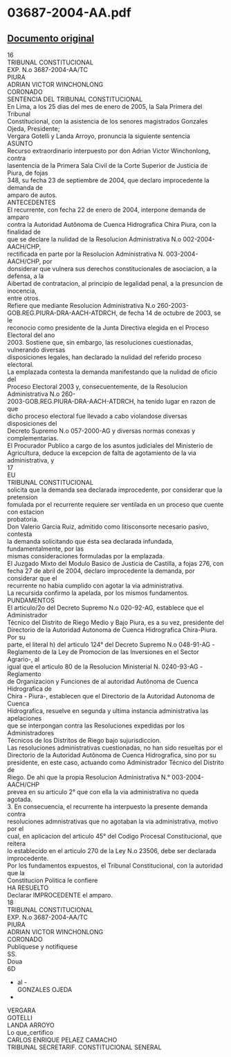 
03687-2004-AA.pdf
=================
  
[Documento original](https://tc.gob.pe/jurisprudencia/2005/03687-2004-AA.pdf)  
---  
16  
TRIBUNAL CONSTITUCIONAL  
EXP. N.o 3687-2004-AA/TC  
PIURA  
ADRIAN VICTOR WINCHONLONG  
CORONADO  
SENTENCIA DEL TRIBUNAL CONSTITUCIONAL  
En Lima, a los 25 dias del mes de enero de 2005, la Sala Primera del Tribunal  
Constitucional, con la asistencia de los senores magistrados Gonzales Ojeda, Presidente;  
Vergara Gotelli y Landa Arroyo, pronuncia la siguiente sentencia  
ASUNTO  
Recurso extraordinario interpuesto por don Adrian Victor Winchonlong, contra  
lasentencia de la Primera Sala Civil de la Corte Superior de Justicia de Piura, de fojas  
348, su fecha 23 de septiembre de 2004, que declaro improcedente la demanda de  
amparo de autos.  
ANTECEDENTES  
El recurrente, con fecha 22 de enero de 2004, interpone demanda de amparo  
contra la Autoridad Autônoma de Cuenca Hidrografica Chira Piura, con la finalidad de  
que se declare la nulidad de la Resolucion Administrativa N.o 002-2004-AACH/CHP,  
rectificada en parte por la Resolucion Administrativa N. 003-2004-AACH/CHP, por  
donsiderar que vulnera sus derechos constitucionales de asociacion, a la defensa, a la  
Aibertad de contratacion, al principio de legalidad penal, a la presuncion de inocencia,  
entre otros.  
Refiere que mediante Resolucion Administrativa N.o 260-2003-  
GOB.REG.PIURA-DRA-AACH-ATDRCH, de fecha 14 de octubre de 2003, se le  
reconocio como presidente de la Junta Directiva elegida en el Proceso Electoral del ano  
2003. Sostiene que, sin embargo, las resoluciones cuestionadas, vulnerando diversas  
disposiciones legales, han declarado la nulidad del referido proceso electoral.  
La emplazada contesta la demanda manifestando que la nulidad de oficio del  
Proceso Electoral 2003 y, consecuentemente, de la Resolucion Administrativa N.o 260-  
2003-GOB.REG.PIURA-DRA-AACH-ATDRCH, ha tenido lugar en razon de que  
dicho proceso electoral fue llevado a cabo violandose diversas disposiciones del  
Decreto Supremo N.o 057-2000-AG y diversas normas conexas y complementarias.  
El Procurador Publico a cargo de los asuntos judiciales del Ministerio de  
Agricultura, deduce la excepcion de falta de agotamiento de la via administrativa, y  
17  
EU  
TRIBUNAL CONSTITUCIONAL  
solicita que la demanda sea declarada improcedente, por considerar que la pretension  
fomulada por el recurrente requiere ser ventilada en un proceso que cuente con estacion  
probatoria.  
Don Valerio Garcia Ruiz, admitido como litisconsorte necesario pasivo, contesta  
la demanda solicitando que ésta sea declarada infundada, fundamentalmente, por las  
mismas consideraciones formuladas por la emplazada.  
El Juzgado Mixto del Modulo Basico de Justicia de Castilla, a fojas 276, con  
fecha 27 de abril de 2004, declaro improcedente la demanda, por considerar que el  
recurrente no habia cumplido con agotar la via administrativa.  
La recursida confirmo la apelada, por los mismos fundamentos.  
PUNDAMENTOS  
El articulo/2o del Decreto Supremo N.o 020-92-AG, establece que el Administrador  
Técnico del Distrito de Riego Medio y Bajo Piura, es a su vez, presidente del  
Directorio de la Autoridad Autonoma de Cuenca Hidrografica Chira-Piura. Por su  
parte, el literal h) del articulo 124° del Decreto Supremo N.o 048-91-AG -  
Reglamento de la Ley de Promocion de las Inversiones en el Sector Agrario-, al  
igual que el articulo 80 de la Resolucion Ministerial N. 0240-93-AG -Reglamento  
de Organizacion y Funciones de al autoridad Autônoma de Cuenca Hidrografica de  
Chira - Piura-, establecen que el Directorio de la Autoridad Autonoma de Cuenca  
Hidrografica, resuelve en segunda y ultima instancia administrativa las apelaciones  
que se interpongan contra las Resoluciones expedidas por los Administradores  
Técnicos de los Distritos de Riego bajo sujurisdiccion.  
Las resoluciones administrativas cuestionadas, no han sido resueltas por el  
Directorio de la Autoridad Autônoma de Cuenca Hidrografica, sino por su  
presidente, en este caso, actuando como Administrador Técnico del Distrito de  
Riego. De ahi que la propia Resolucion Administrativa N.° 003-2004-AACH/CHP  
prevea en su articulo 2° que con ella la via administrativa no queda agotada.  
3. En consecuencia, el recurrente ha interpuesto la presente demanda contra  
resoluciones admnistrativas que no agotaban la via administrativa, motivo por el  
cual, en aplicacion del articulo 45° del Codigo Procesal Constitucional, que reitera  
lo establecido en el articulo 270 de la Ley N.o 23506, debe ser declarada  
improcedente.  
Por los fundamentos expuestos, el Tribunal Constitucional, con la autoridad que la  
Constitucion Politica le confiere  
HA RESUELTO  
Declarar IMPROCEDENTE el amparo.  
18  
TRIBUNAL CONSTITUCIONAL  
EXP. N.o 3687-2004-AA/TC  
PIURA  
ADRIAN VICTOR WINCHONLONG  
CORONADO  
Publiquese y notifiquese  
SS.  
Doua  
6D  
- al -  
GONZALES OJEDA  
-  
VERGARA  
GOTELLI  
LANDA ARROYO  
Lo que_certifico  
CARLOS ENRIQUE PELAEZ CAMACHO  
TRIBUNAL SECRETARIF. CONSTITUCIONAL SENERAL